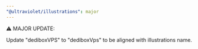 ```yaml
---
"@ultraviolet/illustrations": major
---
```


⚠️ MAJOR UPDATE:

Update "dediboxVPS" to "dediboxVps" to be aligned with illustrations name.
